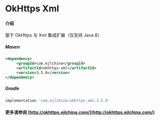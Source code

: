 # OkHttps Xml

#### 介绍

基于 OkHttps 与 Xml 集成扩展（仅支持 Java 8）


##### Maven

```xml
<dependency>
     <groupId>com.ejlchina</groupId>
     <artifactId>okhttps-xml</artifactId>
     <version>3.5.0</version>
</dependency>
```

##### Gradle

```groovy
implementation 'com.ejlchina:okhttps-xml:3.5.0'
```

#### 更多请参阅 [http://okhttps.ejlchina.com/](http://okhttps.ejlchina.com/)
